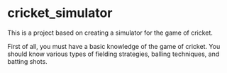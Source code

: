 # cricket_simulator
This is a project based on creating a simulator for the game of cricket.

First of all, you must have a basic knowledge of the game of cricket. You should know various types of fielding strategies, balling techniques, and batting shots.

